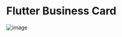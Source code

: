 # Flutter Business Card

![image](https://user-images.githubusercontent.com/60294677/216030833-d1e4e65c-2ce1-4f82-aad6-7fbe04abc26e.png)
